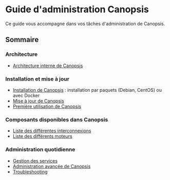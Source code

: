 # Guide d'administration Canopsis

Ce guide vous accompagne dans vos tâches d'administration de Canopsis.

## Sommaire

### Architecture

*  [Architecture interne de Canopsis](architecture-interne/index.md)

### Installation et mise à jour

*  [Installation de Canopsis](installation/index.md) : installation par paquets (Debian, CentOS) ou avec Docker
*  [Mise à jour de Canopsis](mise-a-jour/index.md)
*  [Première utilisation de Canopsis](exemples-interconnexions/index.md)

### Composants disponibles dans Canopsis

*  [Liste des différentes interconnexions](../interconnexions/index.md)
*  [Liste des différents moteurs](moteurs/index.md)

### Administration quotidienne

*  [Gestion des services](gestion-services/index.md)
*  [Administration avancée de Canopsis](administration-avancee/index.md)
*  [Troubleshooting](troubleshooting/index.md)
